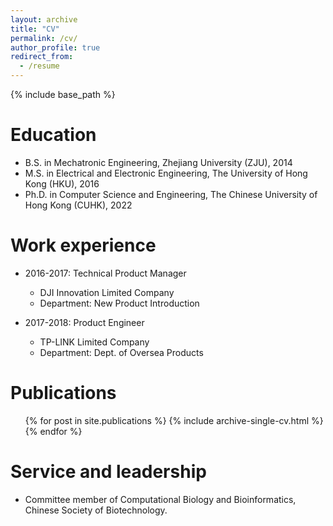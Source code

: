 ```yaml
---
layout: archive
title: "CV"
permalink: /cv/
author_profile: true
redirect_from:
  - /resume
---
```


{% include base_path %}

Education
======
* B.S. in Mechatronic Engineering, Zhejiang University (ZJU), 2014
* M.S. in Electrical and Electronic Engineering, The University of Hong Kong (HKU), 2016
* Ph.D. in Computer Science and Engineering, The Chinese University of Hong Kong (CUHK), 2022

Work experience
======
* 2016-2017: Technical Product Manager
  * DJI Innovation Limited Company
  * Department: New Product Introduction

* 2017-2018: Product Engineer
  * TP-LINK Limited Company
  * Department: Dept. of Oversea Products
  

Publications
======
  <ul>{% for post in site.publications %}
    {% include archive-single-cv.html %}
  {% endfor %}</ul>
  
Service and leadership
======
* Committee member of Computational Biology and Bioinformatics, Chinese Society of Biotechnology.
